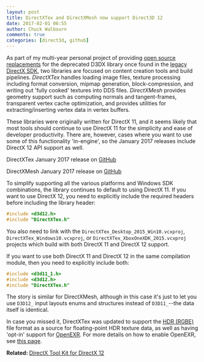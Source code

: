 ```yaml
---
layout: post
title: DirectXTex and DirectXMesh now support Direct3D 12
date: 2017-02-01 06:55
author: Chuck Walbourn
comments: true
categories: [direct3d, github]
---
```

As part of my multi-year personal project of providing <a href="https://walbourn.github.io/living-without-d3dx/">open source replacements</a> for the deprecated D3DX library once found in the <a href="https://docs.microsoft.com/en-us/windows/desktop/directx-sdk--august-2009-">legacy DirectX SDK</a>, two libraries are focused on content creation tools and build pipelines. <em>DirectXTex</em> handles loading image files, texture processing including format conversion, mipmap generation, block-compression, and writing out 'fully cooked' textures into DDS files. <em>DirectXMesh</em> provides geometry support such as computing normals and tangent-frames, transparent vertex cache optimization, and provides utilities for extracting/inserting vertex data in vertex buffers.
<!--more-->

These libraries were originally written for DirectX 11, and it seems likely that most tools should continue to use DirectX 11 for the simplicity and ease of developer productivity. There are, however, cases where you want to use some of this functionality 'in-engine', so the January 2017 releases include DirectX 12 API support as well.

DirectXTex January 2017 release on <a href="https://github.com/Microsoft/DirectXTex/releases/">GitHub</a>

DirectXMesh January 2017 release on <a href="https://github.com/Microsoft/DirectXMesh/releases/">GitHub</a>

To simplify supporting all the various platforms and Windows SDK combinations, the library continues to default to using DirectX 11. If you want to use DirectX 12, you need to explicitly include the required headers before including the library header:

```cpp
#include <d3d12.h>
#include "DirectXTex.h"
```

You also need to link with the <code>DirectXTex_Desktop_2015_Win10.vcxproj</code>, <code>DirectXTex_Windows10.vcxproj</code>, or <code>DirectXTex_XboxOneXDK_2015.vcxproj</code> projects which build with both DirectX 11 and DirectX 12 support.

If you want to use both DirectX 11 and DirectX 12 in the same compilation module, then you need to explicitly include both:

```cpp
#include <d3d11_1.h>
#include <d3d12.h>
#include "DirectXTex.h"
```

The story is similar for DirectXMesh, although in this case it's just to let you use <code>D3D12_</code> input layouts enums and structures instead of <code>D3D11_</code>--the data itself is identical.

In case you missed it, DirectXTex was updated to support the <a href="https://en.wikipedia.org/wiki/RGBE_image_format">HDR (RGBE)</a> file format as a source for floating-point HDR texture data, as well as having 'opt-in' support for <a href="https://en.wikipedia.org/wiki/OpenEXR">OpenEXR</a>. For more details on how to enable OpenEXR, see <a href="https://github.com/Microsoft/DirectXTex/wiki/Adding-OpenEXR">this page</a>.

<strong>Related: </strong><a href="https://walbourn.github.io/directx-tool-kit-for-directx-12/">DirectX Tool Kit for DirectX 12</a>
